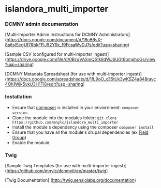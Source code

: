 # islandora_multi_importer

### DCMNY admin documentation 

[Multi-Importer Admin Instructions for DCMNY Administrators] (https://docs.google.com/document/d/18oB6sX-8s6sIScgUf7RbkFFlJ52Y9k_f9FcsaWvDJ7s/edit?usp=sharing)

[Sample CSV (configured for multi-importer ingest)] (https://drive.google.com/file/d/0BzuVASmQStk8dWJ6UGt6bmphcGs/view?usp=sharing)

[DCMNY Metadata Spreadsheet (for use with multi-importer ingest)] (https://docs.google.com/spreadsheets/d/1fL9oO_x35tUx3wKSZ4a848ravc4Oh1Wjk5ykU3H1Ti8/edit?usp=sharing)

### Installation 
* Ensure that [composer](https://getcomposer.org/doc/00-intro.md#installation-linux-unix-osx) is installed in your enviornment: ```composer version```.  
* Clone the module into the modules folder: ```git clone https://github.com/mnylc/islandora_multi_importer```
* Install the module's dependency using the composer ```composer install```
* Ensure that you have all the module's drupal dependencies (ex [Field Group](https://www.drupal.org/project/field_group))
* Enable the module


### Twig

[Sample Twig Templates (for use with multi-importer ingest)] (https://github.com/mnylc/dcmny/tree/master/twig)

[Twig Documentation] (http://twig.sensiolabs.org/documentation)


